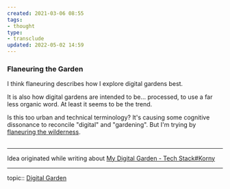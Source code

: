 ```yaml
---
created: 2021-03-06 08:55
tags:
- thought
type:
- transclude
updated: 2022-05-02 14:59
---
```

   
### Flaneuring the Garden   
I think flaneuring describes how I explore digital gardens best.   
   
It is also how digital gardens are intended to be… processed, to use a far less organic word. At least it seems to be the trend.   
   
Is this too urban and technical terminology? It's causing some cognitive dissonance to reconcile "digital" and "gardening". But I'm trying by [flaneuring the wilderness](./The%20best%20digital%20garden%20retains%20a%20sense%20of%20wilderness.md).   
##   
   
---   
   
Idea originated while writing about [My Digital Garden - Tech Stack#Korny](/not_created.md#korny)   
   
   
---   
topic:: [Digital Garden](./Digital%20Garden.md)